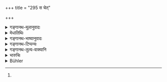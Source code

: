 +++
title = "295 स चेत्"

+++

<details><summary>गङ्गानथ-मूलानुवादः</summary>

But if he happens to be stopped on the road and causes the death of a living being, either through animals or through the cart,—in such a case there is no doubt regarding punishment.—(295)
</details>

<details><summary>मेधातिथिः</summary>

उक्तो हिंसायां दमः । तत्र विशेषं वक्तुम् इदम् आह । **स** प्राजकः **पथि संरुद्धो** ऽग्रजघनावसर्पिणा **संरुद्धो** निरुद्धगतिः पश्चात्स्थितेन असुशिक्षितत्वात् प्रमादाद् वा वेगेन धुर्याश् चोदिताः पुनः स्थिरयतश् चेन् निकटो रथस् तेन च तस्य वेगनिरोधे कृते यदि पुरोरथस्थावेगपातात् **पशुभी** रथयुक्तैर् अश्वादिभिः **रथेन** रथावयवैर् वा प्राणिनो मनुष्यादीन् मारयेत् ततो दण्डस्य विचारो नास्ति । स्थित एव दण्डः ।

- अथ वा जवोत्पतिता अश्वाः पथि संरोधकसंमुखीनरथदर्शनेन बलाद् विधार्यमाणास् तिर्यग्गत्या गच्छेयुः पार्श्वकीयान्[^२६१] प्रत्यगवस्थितत्वात् तथा हन्युस् तत्र दण्डो विचारितो नास्ति, प्राजके दोषाभावात् ।


[^२६१]:
M G: pārśvakīyāḥ

अथ वा पथि स्थितो[^२६२] वर्तमानः, संरुद्धो न विध्रियमाणः,[^२६३] विचारितो विशेषेण विहितो विशेषित इति यावत्[^२६४] ॥ ८.२९५ ॥
</details>

<details><summary>गङ्गानथ-भाष्यानुवादः</summary>

Penalty for causing hurt has been described; the text proceeds to lay down details regarding it.

If ‘*he*’—the driver—‘*happens to be stopped*’—his movement obstructed—‘*on the road*’— by some dense mass coming in front of him; while thus placed behind that mass, either on account of carelessness, or by reason of being untrained, he continues to urge forward the animals yoked to his cart, and then suddenly pulls them up,—another cart happens to be close hy,—then, by the sudden stoppage of the speed of his cart, he happens to cause the death of men or other living beings,—either through the ‘animals’—horses or others—yoked to the other cart,—or ‘*through the cart*’ itself, or through some parts of it;—in such a case ‘*there is no doubt regarding the punishment*,’ punishment is certain.

Or, when the fast-running horses, on being suddenly pulled up, at the sight of some obstacle in front, turn off sideways and kill the men that may be there on one side, or behind the cart,—then in such a case ‘*there is no doubt regarding punishment*,’—*i.e*. there is no punishment at all; and this for the simple reason that there is no fault of the driver in this case.

Or, the words may he construed to mean that—when the cart is ‘*on the road*’—*i.e., standing on the road*;—or ‘*stopped*’—*i.e., pulled up*—then in such a case the punishment is ‘*vicāritaḥ*’ (this being the reading in place of ‘*avicāritaḥ*’), *i.e*., specially prescribed.—(295)
</details>

<details><summary>गङ्गानथ-टिप्पन्यः</summary>

This verse is quoted in *Vivādaratnākara* (p. 282), which explains the meaning to be that in a case where being inefficiently driven by the driver, the chariot happens to be obstructed on the road by another chariot or by an animal, and thereby causes hurt to a living being, the punishment is to be inflicted on the driver, ‘*avicāritaḥ*,’ most surely.

It is quoted in ‘*Bālambhaṭṭī*’ on 2.300.
</details>

<details><summary>गङ्गानथ-तुल्य-वाक्यानि</summary>

**(verses 8.295-298)**

*Kātyāyana* (Vivādaratnākara, p. 284).—‘If any animal happen to be
killed, the man should be made to pay a fine according to the character of the animal killed, and the value of the animal to its owner.’

*Viṣṇu* (5.50-54).—‘He who kills domestic animals shall pay a fine of
100 *kārṣāpaṇaṣ*;—he shall make good their value to the owner; be who kills wild animals shall pay 500 *kārṣāpaṇas*; a killer of birds or fish, ten *kārṣāpaṇas*; a killer of insects, one *kārṣāpaṇa*.’
</details>

<details><summary>भारुचिः</summary>

अना]प्ताद् वाज्ञानात् संरोधादिदोषात् पशुभिर् वा संमुखीनरथयुक्तैः संरोद्धृभिः रथेन वा जघनोपसर्पिणा संरुद्धयुग्यस् संनि[हि]तश् चामुत्[अश् च परिपात्]आदिभिः कारणैः तत्र दण्डनिमित्तो ऽप्राधो दण्ड इत्य् उच्यते । गुणतः स विचारितो ऽनन्तरम् एव । यानस्वाम्यादीनां "यत्रापवर्तते युग्यम्" इत्य् एवमादिना वाक्ये[ष्व् अ]त्र दण्डो विचारितः । वक्ष्यमाणश्लोकेषु यानस्वाम्यादीनाम् अनन्तरोक्तेश्व् अपराधेषु युग्यावर्तनादिभिः कारणैर् मनुष्यादिमारणे वक्ष्यमाणो "मनुष्यमारणे क्षिप्रम्" इत्य् एवमादिः । न त्व् अविशेषेण मनुष्यादिप्राणिहिंसाया दण्डः । किं तर्हि विचारितः नानाप्रकार उपदिष्टः मनुष्यादिहिंसाविशेषाख्यः । अथ वा पशुरथग्रहणं नैव स्वयानसंरुद्ध्विशेषणं यथा व्याख्यातम् अस्माभिः, किं तर्हि पशुभिर् वा बलीवर्धाख्यैर् आत्मीयरथयुक्तैः रथेन वा आत्मीयन् क्वचित् सङ्कुले इतश् चामुतश् च मार्गात् परिपतंस् तत्सङ्कटत्वाद् यदि ऽप्रमापयेत् प्राणभृतः तत्र दण्डो विचारितः" इत्य् एतद् उक्तार्थम् । इदानीं पूर्वापराधेषु प्राजकादीनां दण्डविकल्प उच्यते ॥ ८.२९४ ॥
</details>

<details><summary>Bühler</summary>

295	But if he is stopped on his way by cattle or by (another) carriage, and he causes the death of any living being, a fine shall without doubt be imposed.
</details>
